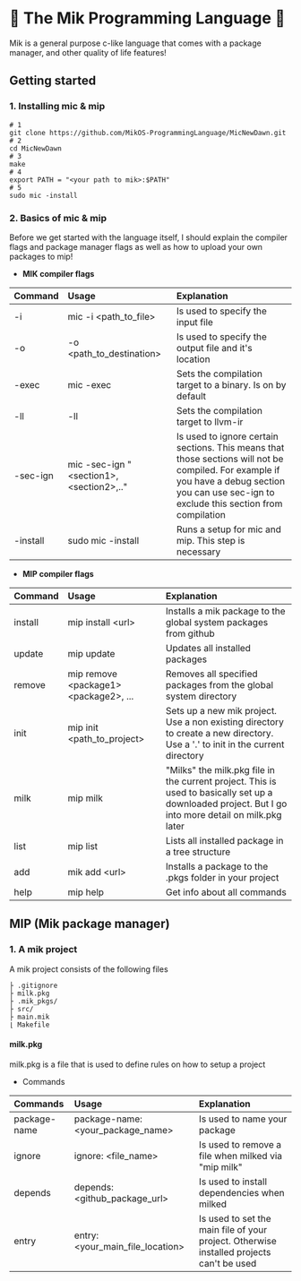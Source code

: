 # **🤖 The Mik Programming Language 🤖**

Mik is a general purpose c-like language that comes with a package manager, and other quality of life features!

## **Getting started**

### **1. Installing mic & mip**

    # 1
    git clone https://github.com/MikOS-ProgrammingLanguage/MicNewDawn.git
    # 2
    cd MicNewDawn
    # 3
    make
    # 4
    export PATH = "<your path to mik>:$PATH"
    # 5
    sudo mic -install

### **2. Basics of mic & mip**

Before we get started with the language itself, I should explain the compiler flags and package manager flags as well as how to upload your own packages to mip!

- **MIK compiler flags**

| Command | Usage | Explanation|
|:--------|:-----|:-----------|
|    -i   |mic -i <path_to_file> |  Is used to specify the input file|
|-o|-o <path_to_destination>|Is used to specify the output file and it's location|
|-exec|mic -exec|Sets the compilation target to a binary. Is on by default|
|-ll|-ll|Sets the compilation target to llvm-ir|
|-sec-ign|mic -sec-ign "\<section1>,\<section2>,.."|Is used to ignore certain sections. This means that those sections will not be compiled. For example if you have a debug section you can use sec-ign to exclude this section from compilation|
|-install|sudo mic -install|Runs a setup for mic and mip. This step is necessary|

- **MIP compiler flags**

| Command | Usage | Explanation |
|:--------|:------|:------------|
|install|mip install \<url>|Installs a mik package to the global system packages from github|
|update|mip update|Updates all installed packages|
|remove|mip remove \<package1> \<package2>, ...|Removes all specified packages from the global system directory|
|init|mip init \<path_to_project>|Sets up a new mik project. Use a non existing directory to create a new directory. Use a '.' to init in the current directory|
|milk|mip milk|"Milks" the milk.pkg file in the current project. This is used to basically set up a downloaded project. But I go into more detail on milk.pkg later|
|list|mip list|Lists all installed package in a tree structure|
|add|mik add \<url>|Installs a package to the .pkgs folder in your project|
|help|mip help|Get info about all commands|

## **MIP (Mik package manager)**

### **1. A mik project**

A mik project consists of the following files

    ├ .gitignore
    ├ milk.pkg
    ├ .mik_pkgs/
    ├ src/
    ├ main.mik
    ⌊ Makefile

#### **milk.pkg**

milk.pkg is a file that is used to define rules on how to setup a project

- Commands

|Commands|Usage|Explanation|
|:--------|:-------|:------|
|package-name|package-name: \<your_package_name>|Is used to name your package|
|ignore|ignore: \<file_name>|Is used to remove a file when milked via "mip milk"|
|depends|depends: \<github_package_url>|Is used to install dependencies when milked|
|entry|entry: \<your_main_file_location>|Is used to set the main file of your project. Otherwise installed projects can't be used|

